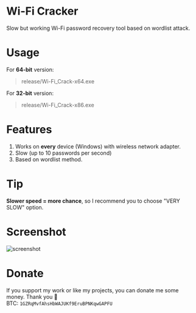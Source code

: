 # Wi-Fi Cracker
Slow but working Wi-Fi password recovery tool based on wordlist attack.

# Usage
For **64-bit** version:
> release/Wi-Fi_Crack-x64.exe

For **32-bit** version:
> release/Wi-Fi_Crack-x86.exe

# Features
1. Works on **every** device (Windows) with wireless network adapter.
2. Slow (up to 10 passwords per second)
3. Based on wordlist method.

# Tip
**Slower speed = more chance**, so I recommend you to choose "VERY SLOW" option.

# Screenshot
![screenshot](https://i.imgur.com/tNwc2WS.png)

# Donate
If you support my work or like my projects, you can donate me some money. Thank you 💙\
BTC: `1GZRqMvfAhsHbWAJUKf9EruBPNKqwGAPFU`
